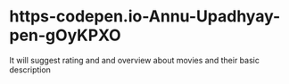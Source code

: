 # https-codepen.io-Annu-Upadhyay-pen-gOyKPXO
It will suggest rating and and overview about movies and their basic description
